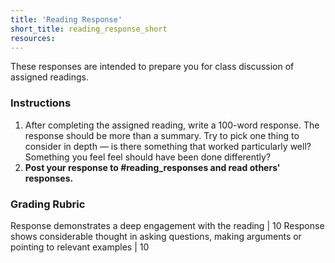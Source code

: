 ```yaml
---
title: 'Reading Response'
short_title: reading_response_short
resources:
---
```


These responses are intended to prepare you for class discussion of assigned readings.

### Instructions

1. After completing the assigned reading, write a 100-word response. The response should be more than a summary. Try to pick one thing to consider in depth &mdash; is there something that worked particularly well? Something you feel feel should have been done differently?
2. __Post your response to #reading_responses and read others' responses.__

### Grading Rubric

Response demonstrates a deep engagement with the reading | 10
Response shows considerable thought in asking questions, making arguments or pointing to relevant examples | 10
